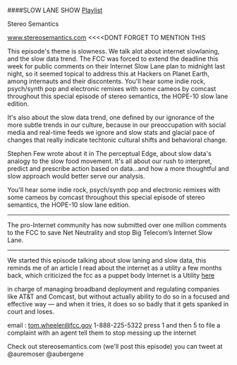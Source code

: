 ####SLOW LANE SHOW
[Playlist](https://docs.google.com/spreadsheet/ccc?key=0AuDay9KcwU4YdHFBUWkyZUJkdGQtWUtUMnBRdXFFTGc&usp=drive_web#gid=43)

Stereo Semantics

www.stereosemantics.com <<<<DONT FORGET TO MENTION THIS


This episode's theme is slowness. We talk alot about internet slowlaning, and the slow data trend. The FCC was forced to extend the deadline this week for public comments on their Internet Slow Lane plan to midnight last night, so it seemed topical to address this at Hackers on Planet Earth, among internauts and their discontents. You'll hear some indie rock, psych/synth pop and electronic remixes with some cameos by comcast throughout this special episode of stereo semantics, the HOPE-10 slow lane edition.

It's also about the slow data trend, one defined by our ignorance of the more subtle trends in our culture, because in our preoccupation with social media and real-time feeds we ignore and slow stats and glacial pace of changes that really indicate techtonic cultural shifts and behavioral change.

Stephen Few wrote about it in The perceptual Edge, about slow data's analogy to the slow food movement. It's all about our rush to interpret, predict and prescribe action based on data...and how a more thoughtful and slow approach would better serve our analysis.



You'll hear some indie rock, psych/synth pop and electronic remixes with some cameos by comcast throughout this special episode of stereo semantics, the HOPE-10 slow lane edition.



----------

The pro-Internet community has now submitted over one million comments to the FCC to save Net Neutrality and stop Big Telecom’s Internet Slow Lane.



---------
We started this episode talking about slow laning and slow data, this reminds me of an article I read about the internet as a utility a few months back, which criticized the fcc as a puppet body
Internet is a Utility [here](http://www.theverge.com/2014/2/25/5431382/the-internet-is-fucked)

in charge of managing broadband deployment and regulating companies like AT&T and Comcast, but without actually ability to do so in a focused and effective way — and when it tries, it does so so badly that it gets spanked in court and loses.

email : tom.wheeler@fcc.gov
1-888-225-5322 
press 1 and then 5 to file a complaint with an agent
tell them to stop messing up the internet


Check out stereosemantics.com (we'll post this episode)
you can tweet at @auremoser @aubergene
